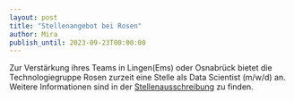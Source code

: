 ```yaml
---
layout: post
title: "Stellenangebot bei Rosen"
author: Mira
publish_until: 2023-09-23T00:00:00
---
```

Zur Verstärkung ihres Teams in Lingen(Ems) oder Osnabrück bietet die Technologiegruppe Rosen zurzeit eine Stelle als Data Scientist (m/w/d) an.
Weitere Informationen sind in der [Stellenausschreibung](/dokumente/ausschreibungen_jobboerse/2023-03-23-Rosen2.pdf) zu finden.
